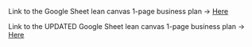 Link to the Google Sheet lean canvas 1-page business plan -> [Here](https://docs.google.com/presentation/d/1m_oDAYkb_p8125UAy6Dm9flvSZcmqLpzDihbK32Ix8w/edit?usp=sharing)

Link to the UPDATED Google Sheet lean canvas 1-page business plan -> [Here](https://docs.google.com/presentation/d/1BgFJ3wSqX9-9fCqjOeQapa8rF5nAywHsch9XzwRaTJ4/edit?usp=sharing)
